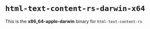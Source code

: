 # `html-text-content-rs-darwin-x64`

This is the **x86_64-apple-darwin** binary for `html-text-content-rs`
